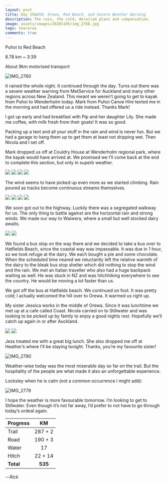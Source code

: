```yaml
---
layout: post
title: Day 25&#58; Orewa, Red Beach, and Severe Weather Warning
description: The rain, the cold, derailed plans and compensation.
image: assets/images/20201105/img_2768.jpg
tags: teararoa
comments: true
---
```


Puhoi to Red Beach

8.78 km ~ 3:39

About 9km motorised transport

![IMG_2780](/assets/images/20201105/img_2780.jpg)

It rained the whole night. It continued through the day. Turns out there was a severe weather warning from MetService for Auckland and many other regions across New Zealand. This meant we weren’t going to get to kayak from Puhoi to Wenderholm today. Mark from Puhoi Canoe Hire texted me in the morning and had offered us a ride instead. Thanks Mark!

I got up early and had breakfast with Pip and her daughter Lily. She made me coffee, with milk fresh from their goats! It was so good.

Packing up a tent and all your stuff in the rain and wind is never fun. But we had a garage to hang them up to get them at least not dripping wet. Then Nicola and I set off. 

Mark dropped us off at Couldry House at Wenderholm regional park, where the kayak would have arrived at. We promised we I’ll come back at the end to complete this section, but only in superb weather. 

<div class="gallery" data-columns="2">
  <img src="/assets/images/20201105/img_2757.jpg">
  <img src="/assets/images/20201105/img_2758.jpg">
  <img src="/assets/images/20201105/img_2760.jpg">
  <img src="/assets/images/20201105/img_2762.jpg">
</div>

The wind seems to have picked up even more as we started climbing. Rain poured as tracks become continuous streams themselves.

<div class="gallery" data-columns="2">
  <img src="/assets/images/20201105/img_2763.jpg">
  <img src="/assets/images/20201105/img_2765.jpg">
  <img src="/assets/images/20201105/img_2768.jpg">
  <img src="/assets/images/20201105/img_2770.jpg">
</div>

We soon got out to the highway. Luckily there was a segregated walkway for us. The only thing to battle against are the horizontal rain and strong winds. We made our way to Waiwera, where a small but well stocked dairy awaits.

<div class="gallery" data-columns="2">
  <img src="/assets/images/20201105/img_2771.jpg">
  <img src="/assets/images/20201105/img_2774.jpg">
</div>

We found a bus stop on the way there and we decided to take a bus over to Hatfields Beach, since the coastal way was impassable. It was due in 1 hour, so we took refuge at the dairy. We each bought a pie and some chocolate. When the scheduled time neared we reluctantly left the relative warmth of the dairy to the bleak bus stop shelter which did nothing to stop the wind and the rain. We met an Italian traveller who also had a huge backpack waiting as well. He was stuck in NZ and was hitchhiking everywhere to see the country. He would be moving a lot faster than us.

We got off the bus at Hatfields beach. We continued on foot. It was pretty cold; I actually welcomed the hill over to Orewa. It warmed us right up. 

My sister Jessica works in the middle of Orewa. Since it was lunchtime we met up at a cafe called Coast. Nicola carried on to Stillwater and was looking to be picked up by family to enjoy a good nights rest. Hopefully we’ll catch up again in or after Auckland. 

<div class="gallery" data-columns="2">
  <img src="/assets/images/20201105/img_2775.jpg">
  <img src="/assets/images/20201105/img_2777.jpg">
</div>

Jess treated me with a great big lunch. She also dropped me off at Heather’s where I’ll be staying tonight. Thanks, you’re my favourite sister!

![IMG_2790](/assets/images/20201105/img_2790.jpg)

Weather-wise today was the most miserable day so far on the trail. But the hospitality of the people are what made it also an unforgettable experience. 

Locksley when he is calm (not a common occurrence I might add):

![IMG_2779](/assets/images/20201105/img_2779.jpg)

I hope the weather is more favourable tomorrow. I’m looking to get to Stillwater. Even though it’s not far away, I’d prefer to not have to go through today’s ordeal again.

| Progress | KM |
| ---- |:----:|
| Trail | 287 + 2 |
| Road | 190 + 3 |
| Water | 17 |
| Hitch | 22 + 14 |
| **Total** | **535** |

－_Rick_